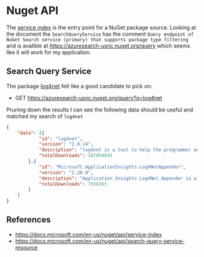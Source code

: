 # Nuget API

The [service index](https://api.nuget.org/v3/index.json) is the entry point for a NuGet package source. Looking at the document the `SearchQueryService` has the comment `Query endpoint of NuGet Search service (primary) that supports package type filtering` and is avalible at https://azuresearch-usnc.nuget.org/query which seems like it will work for my application.

## Search Query Service

The package [log4net](https://www.nuget.org/packages/log4net) felt like a good candidate to pick on:

* GET https://azuresearch-usnc.nuget.org/query?q=log4net

Pruning down the results I can see the following data should be useful and matched my search of `log4net`

```json
{
    "data": [{
			"id": "log4net",
			"version": "2.0.14",
			"description": "log4net is a tool to help the programmer output log statements to a variety ....",
			"totalDownloads": 107054643
        },{
			"id": "Microsoft.ApplicationInsights.Log4NetAppender",
			"version": "2.20.0",
			"description": "Application Insights Log4Net Appender is a customer appender allowing you to send Log4Net log messages to Application ...",
			"totalDownloads": 7938163
        }
    ]
}
```

## References

- https://docs.microsoft.com/en-us/nuget/api/service-index
- https://docs.microsoft.com/en-us/nuget/api/search-query-service-resource